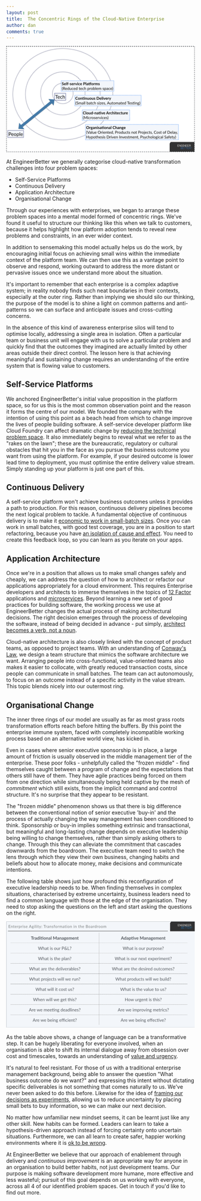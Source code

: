 ```yaml
---
layout: post
title:  The Concentric Rings of the Cloud-Native Enterprise
author: dan
comments: true
---
```

<img src="/images/blog/eb-concentric-rings.jpg" class="image fit">

At EngineerBetter we generally categorise cloud-native transformation challenges into four problem spaces:

- Self-Service Platforms
- Continuous Delivery
- Application Architecture
- Organisational Change

Through our experiences with enterprises, we began to arrange these problem spaces into a mental model formed of concentric rings. We've found it useful to structure our thinking like this when we talk to customers, because it helps highlight how platform adoption tends to reveal new problems and constraints, in an ever wider context.

<!--more-->

In addition to sensemaking this model actually helps us do the work, by encouraging initial focus on achieving small wins within the immediate context of the platform team. We can then use this as a vantage point to observe and respond, working outward to address the more distant or pervasive issues once we understand more about the situation.

It's important to remember that each enterprise is a complex adaptive system; in reality nobody finds such neat boundaries in their contexts, especially at the outer ring. Rather than implying we should silo our thinking, the purpose of the model is to shine a light on common patterns and anti-patterns so we can surface and anticipate issues and cross-cutting concerns.

In the absence of this kind of awareness enterprise silos will tend to optimise locally, addressing a single area in isolation. Often a particular team or business unit will engage with us to solve a particular problem and quickly find that the outcomes they imagined are actually limited by other areas outside their direct control. The lesson here is that achieving meaningful and sustaining change requires an understanding of the entire system that is flowing value to customers.

## Self-Service Platforms

We anchored EngineerBetter's initial value proposition in the platform space, so for us this is the most common observation point and the reason it forms the centre of our model. We founded the company with the intention of using this point as a beach head from which to change improve the lives of people building software. A self-service developer platform like Cloud Foundry can affect dramatic change by [reducing the technical problem space](/2017/05/05/anthropic-sympathy.html). It also immediately begins to reveal what we refer to as the "rakes on the lawn"; these are the bureaucratic, regulatory or cultural obstacles that hit you in the face as you pursue the business outcome you want from using the platform. For example, if your desired outcome is lower lead time to deployment, you must optimise the entire delivery value stream. Simply standing up your platform is just one part of this.

## Continuous Delivery

A self-service platform won't achieve business outcomes unless it provides a path to production. For this reason, continuous delivery pipelines become the next logical problem to tackle. A fundamental objective of continuous delivery is to make it [economic to work in small-batch sizes](https://www.amazon.co.uk/d/Books/Continuous-Delivery-Deployment-Automation-Addison-Wesley/0321601912). Once you can work in small batches, with good test coverage, you are in a position to start refactoring, because you have [an isolation of cause and effect](https://twitter.com/AgileSteveSmith/status/734811899389485058). You need to create this feedback loop, so you can learn as you iterate on your apps.

## Application Architecture

Once we're in a position that allows us to make small changes safely and cheaply, we can address the question of how to architect or refactor our applications appropriately for a cloud environment. This requires Enterprise developers and architects to immerse themselves in the topics of [12 Factor](https://12factor.net/) applications and [microservices](https://martinfowler.com/articles/microservices.html). Beyond learning a new set of good practices for building software, the working process we use at EngineerBetter changes the actual process of making architectural decisions. The right decision emerges through the process of developing the software, instead of being decided in advance - put simply, [architect becomes a verb, not a noun](https://www.infoq.com/articles/enterprise-architecture-cloud).

Cloud-native architecture is also closely linked with the concept of product teams, as opposed to project teams. With an understanding of [Conway's Law](https://en.wikipedia.org/wiki/Conway%27s_law), we design a team structure that mimics the software architecture we want. Arranging people into cross-functional, value-oriented teams also makes it easier to collocate, with greatly reduced transaction costs, since people can communicate in small batches. The team can act autonomously, to focus on an outcome instead of a specific activity in the value stream. This topic blends nicely into our outermost ring.

## Organisational Change

The inner three rings of our model are usually as far as most grass roots transformation efforts reach before hitting the buffers. By this point the enterprise immune system, faced with completely incompatible working process based on an alternative world view, has kicked in.

Even in cases where senior executive sponsorship is in place, a large amount of friction is usually observed in the middle management tier of the enterprise. These poor folks - unhelpfully called the "frozen middle" - find themselves caught between a program of change and the expectations that others still have of them. They have agile practices being forced on them from one direction while simultaneously being held captive by the mesh of *commitment* which still exists, from the implicit command and control structure. It's no surprise that they appear to be resistant.

The "frozen middle" phenomenon shows us that there is big difference between the conventional notion of senior executive 'buy-in' and the process of actually changing the way management has been conditioned to think. Sponsorship or buy-in implies something extrinsic and transactional, but meaningful and long-lasting change depends on executive leadership being willing to change themselves, rather than simply asking others to change. Through this they can alleviate the commitment that cascades downwards from the boardroom. The executive team need to switch the lens through which they view their own business, changing habits and beliefs about how to allocate money, make decisions and communicate intentions.

The following table shows just how profound this reconfiguration of executive leadership needs to be. When finding themselves in complex situations, characterised by extreme uncertainty, business leaders need to find a common language with those at the edge of the organisation. They need to stop asking the questions on the left and start asking the questions on the right.

<img src="/images/blog/enterprise-agility-boardroom.png" class="image fit">

As the table above shows, a change of language can be a transformative step. It can be hugely liberating for everyone involved, when an organisation is able to shift its internal dialogue away from obsession over cost and timescales, towards an understanding of [value and urgency](https://vimeo.com/101506552).

It's natural to feel resistant. For those of us with a traditional enterprise management background, being able to answer the question "What business outcome do we want?" and expressing this intent without dictating specific deliverables is not something that comes naturally to us. We've never been asked to do this before. Likewise for the idea of [framing our decisions as experiments](https://barryoreilly.com/2013/10/21/how-to-implement-hypothesis-driven-development/), allowing us to reduce uncertainty by placing small bets to buy information, so we can make our next decision.

No matter how unfamiliar new mindset seems, it can be learnt just like any other skill. New habits can be formed. Leaders can learn to take a hypothesis-driven approach instead of forcing certainty onto uncertain situations. Furthermore, we can all learn to create safer, happier working environments where it is [ok to be wrong](https://lizkeogh.com/2017/03/05/yes-and/).

At EngineerBetter we believe that our approach of enablement through delivery and *continuous improvement* is an appropriate way for anyone in an organisation to build better habits, not just development teams. Our purpose is making software development more humane, more effective and less wasteful; pursuit of this goal depends on us working with everyone, across all 4 of our identified problem spaces. Get in touch if you'd like to find out more.
